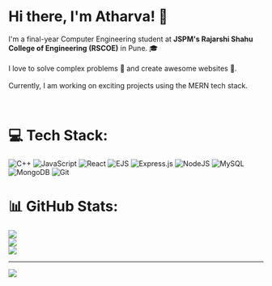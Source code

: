 # Hi there, I'm Atharva! 👋

<p align="left">
  I'm a final-year Computer Engineering student at <strong>JSPM's Rajarshi Shahu College of Engineering (RSCOE)</strong> in Pune. 🎓 <br/><br/>
  I love to solve complex problems 🧠 and create awesome websites 🚀. <br/><br/>
  Currently, I am working on exciting projects using the MERN tech stack.
</p>

&nbsp;


# 💻 Tech Stack:
![C++](https://img.shields.io/badge/c++-%2300599C.svg?style=for-the-badge&logo=c%2B%2B&logoColor=white) ![JavaScript](https://img.shields.io/badge/javascript-%23323330.svg?style=for-the-badge&logo=javascript&logoColor=%23F7DF1E) ![React](https://img.shields.io/badge/react-%2320232a.svg?style=for-the-badge&logo=react&logoColor=%2361DAFB) ![EJS](https://img.shields.io/badge/ejs-%23B4CA65.svg?style=for-the-badge&logo=ejs&logoColor=black) ![Express.js](https://img.shields.io/badge/express.js-%23404d59.svg?style=for-the-badge&logo=express&logoColor=%2361DAFB) ![NodeJS](https://img.shields.io/badge/node.js-6DA55F?style=for-the-badge&logo=node.js&logoColor=white) ![MySQL](https://img.shields.io/badge/mysql-4479A1.svg?style=for-the-badge&logo=mysql&logoColor=white) ![MongoDB](https://img.shields.io/badge/MongoDB-%234ea94b.svg?style=for-the-badge&logo=mongodb&logoColor=white) ![Git](https://img.shields.io/badge/git-%23F05033.svg?style=for-the-badge&logo=git&logoColor=white)
# 📊 GitHub Stats:
![](https://github-readme-stats.vercel.app/api?username=AtharvaPadyal03&theme=dark&hide_border=false&include_all_commits=false&count_private=false)<br/>
![](https://nirzak-streak-stats.vercel.app/?user=AtharvaPadyal03&theme=dark&hide_border=false)<br/>
![](https://github-readme-stats.vercel.app/api/top-langs/?username=AtharvaPadyal03&theme=dark&hide_border=false&include_all_commits=false&count_private=false&layout=compact)

---
[![](https://visitcount.itsvg.in/api?id=AtharvaPadyal03&icon=0&color=0)](https://visitcount.itsvg.in)

<!-- Proudly created with GPRM ( https://gprm.itsvg.in ) -->
